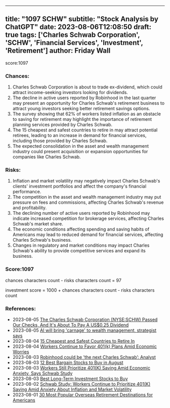 
---
title: "1097 SCHW"
subtitle: "Stock Analysis by ChatGPT"
date: 2023-08-06T12:08:50
draft: true
tags: ['Charles Schwab Corporation', 'SCHW', 'Financial Services', 'Investment', 'Retirement']
author: Friday Wall
---

score:1097
### Chances:
1. Charles Schwab Corporation is about to trade ex-dividend, which could attract income-seeking investors looking for dividends.
2. The decline in active users reported by Robinhood in the last quarter may present an opportunity for Charles Schwab's retirement business to attract young investors seeking better retirement savings options.
3. The survey showing that 62% of workers listed inflation as an obstacle to saving for retirement may highlight the importance of retirement planning services provided by Charles Schwab.
4. The 15 cheapest and safest countries to retire in may attract potential retirees, leading to an increase in demand for financial services, including those provided by Charles Schwab.
5. The expected consolidation in the asset and wealth management industry could present acquisition or expansion opportunities for companies like Charles Schwab.
### Risks:
1. Inflation and market volatility may negatively impact Charles Schwab's clients' investment portfolios and affect the company's financial performance.
2. The competition in the asset and wealth management industry may put pressure on fees and commissions, affecting Charles Schwab's revenue and profitability.
3. The declining number of active users reported by Robinhood may indicate increased competition for brokerage services, affecting Charles Schwab's market share.
4. The economic conditions affecting spending and saving habits of Americans may lead to reduced demand for financial services, affecting Charles Schwab's business.
5. Changes in regulatory and market conditions may impact Charles Schwab's ability to provide competitive services and expand its business.
### Score:1097
chances characters count - risks characters count = 97

investment score = 1000 + chances characters count - risks characters count
### References:
- 2023-08-05 [The Charles Schwab Corporation (NYSE:SCHW) Passed Our Checks, And It's About To Pay A US$0.25 Dividend](https://finance.yahoo.com/news/charles-schwab-corporation-nyse-schw-120126950.html?.tsrc=rss)
- 2023-08-05 [AI will bring 'carnage' to wealth management, strategist says](https://finance.yahoo.com/news/ai-will-bring-carnage-to-wealth-management-strategist-says-113911137.html?.tsrc=rss)
- 2023-08-04 [15 Cheapest and Safest Countries to Retire In](https://finance.yahoo.com/news/15-cheapest-safest-countries-retire-104554009.html?.tsrc=rss)
- 2023-08-04 [Workers Continue to Favor 401(k) Plans Amid Economic Worries](https://finance.yahoo.com/news/workers-continue-favor-401-k-011355093.html?.tsrc=rss)
- 2023-08-03 [Robinhood could be 'the next Charles Schwab’: Analyst](https://finance.yahoo.com/video/robinhood-could-next-charles-schwab-132258492.html?.tsrc=rss)
- 2023-08-03 [12 Best Bargain Stocks to Buy in August](https://finance.yahoo.com/news/12-best-bargain-stocks-buy-053547659.html?.tsrc=rss)
- 2023-08-03 [Workers Still Prioritize 401(K) Saving Amid Economic Anxiety, Says Schwab Study](https://finance.yahoo.com/m/75031781-528f-3dd4-8185-60d6ebc672bc/workers-still-prioritize.html?.tsrc=rss)
- 2023-08-03 [Best Long-Term Investment Stocks to Buy](https://finance.yahoo.com/news/best-long-term-investment-stocks-172831591.html?.tsrc=rss)
- 2023-08-02 [Schwab Study: Workers Continue to Prioritize 401(K) Saving Amid Anxiety About Inflation and Market Volatility](https://finance.yahoo.com/news/schwab-study-workers-continue-prioritize-130000849.html?.tsrc=rss)
- 2023-08-01 [30 Most Popular Overseas Retirement Destinations for Americans](https://finance.yahoo.com/news/30-most-popular-overseas-retirement-181716945.html?.tsrc=rss)


                